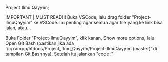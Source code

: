 Project Ilmu Qayyim;

IMPORTANT | MUST READ!!!
Buka VSCode, lalu drag folder "Project-IlmuQayyim" ke VSCode. Ini penting agar semua agar file yang ke link bisa jalan, atau...

Buka Folder "Project-IlmuQayyim", klik kanan, Show more options, lalu Open Git Bash (pastikan jika ada '/c/xampp/htdocs/Project_Ilmu_Qayyim/Project-IlmuQayyim (master)' di tampilan Git Bashnya). Setelah itu jalankan "code ."
